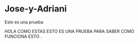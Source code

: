 # Jose-y-Adriani
Esto es una prueba


HOLA COMO ESTAS
ESTO ES UNA PRUEBA
PARA SABER COMO FUNCIONA ESTO
.
